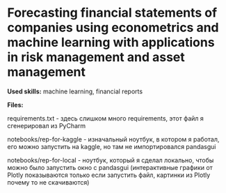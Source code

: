 # Forecasting financial statements of companies using econometrics and machine learning with applications in risk management and asset management

__Used skills:__ machine learning, financial reports


__Files:__ 

requirements.txt - здесь слишком много requirements, этот файл я сгенерировал из PyCharm

notebooks/rep-for-kaggle - изначальный ноутбук, в котором я работал, его можно запустить на kaggle, но там не импортировался pandasgui

notebooks/rep-for-local - ноутбук, который я сделал локально, чтобы можно было запустить окно с pandasgui (интерактивные графики от Plotly показываются только если запустить файл, картинки из Plotly почему то не скачиваются)
